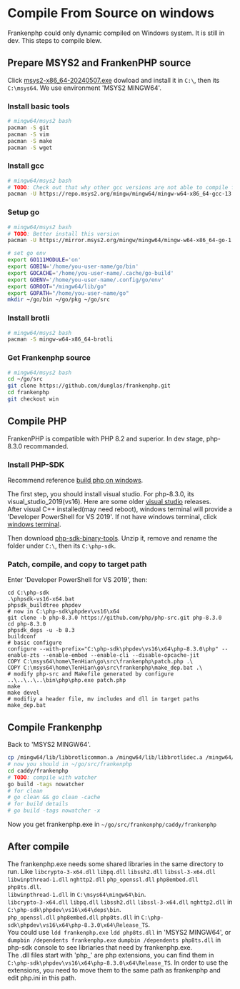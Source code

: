 # Compile From Source on windows

Frankenphp could only dynamic compiled on Windows system. It is still in dev. This steps to compile blew.

## Prepare MSYS2 and FrankenPHP source

Click [msys2-x86_64-20240507.exe](https://github.com/msys2/msys2-installer/releases/download/2024-05-07/msys2-x86_64-20240507.exe) dowload and install it in `C:\`, then its `C:\msys64`. We use environment 'MSYS2 MINGW64'.

### Install basic tools

```bash
# mingw64/msys2 bash
pacman -S git
pacman -S vim
pacman -S make
pacman -S wget
```

### Install gcc

```bash
# mingw64/msys2 bash
# TODO: Check out that why other gcc versions are not able to compile frankenphp
pacman -U https://repo.msys2.org/mingw/mingw64/mingw-w64-x86_64-gcc-13.2.0-6-any.pkg.tar.zst
```

### Setup go

```bash
# mingw64/msys2 bash
# TODO: Better install this version
pacman -U https://mirror.msys2.org/mingw/mingw64/mingw-w64-x86_64-go-1.22.2-1-any.pkg.tar.zst

# set go env
export GO111MODULE='on'
export GOBIN='/home/you-user-name/go/bin'
export GOCACHE='/home/you-user-name/.cache/go-build'
export GOENV='/home/you-user-name/.config/go/env'
export GOROOT="/mingw64/lib/go"
export GOPATH="/home/you-user-name/go"
mkdir ~/go/bin ~/go/pkg ~/go/src
```

### Install brotli
```bash
# mingw64/msys2 bash
pacman -S mingw-w64-x86_64-brotli
```

### Get Frankenphp source

```bash
# mingw64/msys2 bash
cd ~/go/src
git clone https://github.com/dunglas/frankenphp.git
cd frankenphp
git checkout win
```


## Compile PHP

FrankenPHP is compatible with PHP 8.2 and superior. In dev stage, php-8.3.0 recommanded.

### Install PHP-SDK

Recommend reference [build php on windows](https://wiki.php.net/internals/windows/stepbystepbuild_sdk_2).

The first step, you should install visual studio. For php-8.3.0, its visual_studio_2019(vs16). Here are some older [visual studio](https://github.com/user-attachments/files/18225924/visual_studio.zip) releases.  
After visual C++ installed(may need reboot), windows terminal will provide a 'Developer PowerShell for VS 2019'. If not have windows terminal, click [windows terminal](https://aka.ms/terminal).

Then download [php-sdk-binary-tools](https://github.com/php/php-sdk-binary-tools/releases). Unzip it, remove and rename the folder under `C:\`, then its `C:\php-sdk`.  

### Patch, compile, and copy to target path

Enter 'Developer PowerShell for VS 2019', then:  
```
cd C:\php-sdk
.\phpsdk-vs16-x64.bat
phpsdk_buildtree phpdev
# now in C:\php-sdk\phpdev\vs16\x64
git clone -b php-8.3.0 https://github.com/php/php-src.git php-8.3.0
cd php-8.3.0
phpsdk_deps -u -b 8.3
buildconf
# basic configure
configure --with-prefix="C:\php-sdk\phpdev\vs16\x64\php-8.3.0\php" --enable-zts --enable-embed --enable-cli --disable-opcache-jit
COPY C:\msys64\home\TenHian\go\src\frankenphp\patch.php .\
COPY C:\msys64\home\TenHian\go\src\frankenphp\make_dep.bat .\
# modify php-src and Makefile generated by configure
..\..\..\..\bin\php\php.exe patch.php
make
make devel
# modifiy a header file, mv includes and dll in target paths
make_dep.bat
```

## Compile Frankenphp

Back to 'MSYS2 MINGW64'.

```bash
cp /mingw64/lib/libbrotlicommon.a /mingw64/lib/libbrotlidec.a /mingw64/lib/libbrotlienc.a /usr/local/lib
# now you should in ~/go/src/frankenphp
cd caddy/frankenphp
# TODO: compile with watcher
go build -tags nowatcher
# for clean
# go clean && go clean -cache
# for build details
# go build -tags nowatcher -x
```

Now you get frankenphp.exe in `~/go/src/frankenphp/caddy/frankenphp`

## After compile

The frankenphp.exe needs some shared libraries in the same directory to run. Like `libcrypto-3-x64.dll` `libpq.dll` `libssh2.dll` `libssl-3-x64.dll` `libwinpthread-1.dll` `nghttp2.dll` `php_openssl.dll` `php8embed.dll` `php8ts.dll`.   
`libwinpthread-1.dll` in `C:\msys64\mingw64\bin`.  
`libcrypto-3-x64.dll` `libpq.dll` `libssh2.dll` `libssl-3-x64.dll` `nghttp2.dll` in `C:\php-sdk\phpdev\vs16\x64\deps\bin`.  
`php_openssl.dll` `php8embed.dll` `php8ts.dll` in `C:\php-sdk\phpdev\vs16\x64\php-8.3.0\x64\Release_TS`.  
You could use `ldd frankenphp.exe` `ldd php8ts.dll` in 'MSYS2 MINGW64', or `dumpbin /dependents frankenphp.exe` `dumpbin /dependents php8ts.dll` in php-sdk console to see libriaries that need by frankenphp.exe.  
The .dll files start with 'php_' are php extensions, you can find them in `C:\php-sdk\phpdev\vs16\x64\php-8.3.0\x64\Release_TS`. In order to use the extensions, you need to move them to the same path as frankenphp and edit php.ini in this path.